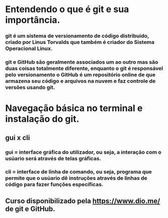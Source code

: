 # Entendendo o que é git e sua importância.

### git é um sistema de versionamento de código distribuido, criado por Linus Torvalds que também é criador do Sistema Operacional Linux. 

### git e GitHub são geralmente associados um ao outro mas são duas coisas totalmente diferente, enquanto o git é responsável pelo versionamento o GitHub é um repositório online de que armazena seu código e arquivos na nuvem e faz controle de versões usando git.

# Navegação básica no terminal e instalação do git.

## gui x cli
### gui = interface gráfica do utilizador, ou seja, a interação com o usúario será através de telas gráficas.
### cli = interface de linha de comando, ou seja, programa que permite que o usúario dê instruções através de linhas de código para fazer funções específicas.




## Curso disponibilizado pela https://www.dio.me/ de git e GitHub.